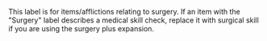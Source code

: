 This label is for items/afflictions relating to surgery. If an item with the "Surgery" label describes a medical skill check, replace it with surgical skill if you are using the surgery plus expansion.